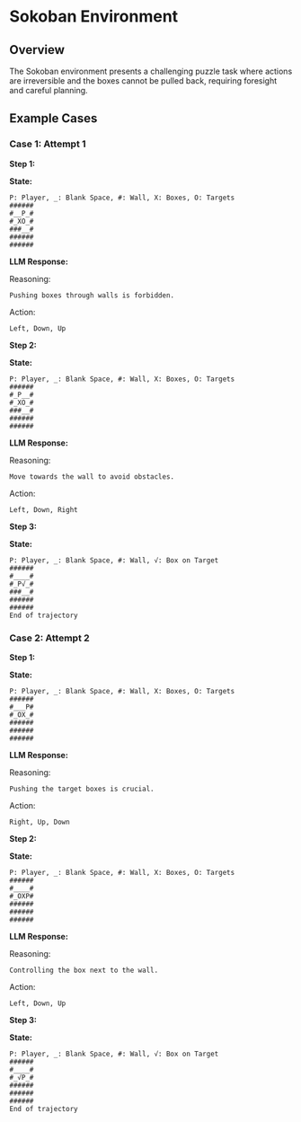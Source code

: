 # Sokoban Environment

## Overview
The Sokoban environment presents a challenging puzzle task where actions are irreversible and the boxes cannot be pulled back, requiring foresight and careful planning.

## Example Cases

### Case 1: Attempt 1
**Step 1:**

**State:**
```text
P: Player, _: Blank Space, #: Wall, X: Boxes, O: Targets
######
#__P_#
#_XO_#
###__#
######
######
```

**LLM Response:**

Reasoning:
```text
Pushing boxes through walls is forbidden.
```

Action:
```text
Left, Down, Up
```

**Step 2:**

**State:**
```text
P: Player, _: Blank Space, #: Wall, X: Boxes, O: Targets
######
#_P__#
#_XO_#
###__#
######
######
```

**LLM Response:**

Reasoning:
```text
Move towards the wall to avoid obstacles.
```

Action:
```text
Left, Down, Right
```

**Step 3:**

**State:**
```text
P: Player, _: Blank Space, #: Wall, √: Box on Target
######
#____#
#_P√_#
###__#
######
######
End of trajectory
```

### Case 2: Attempt 2
**Step 1:**

**State:**
```text
P: Player, _: Blank Space, #: Wall, X: Boxes, O: Targets
######
#___P#
#_OX_#
######
######
######
```

**LLM Response:**

Reasoning:
```text
Pushing the target boxes is crucial.
```

Action:
```text
Right, Up, Down
```

**Step 2:**

**State:**
```text
P: Player, _: Blank Space, #: Wall, X: Boxes, O: Targets
######
#____#
#_OXP#
######
######
######
```

**LLM Response:**

Reasoning:
```text
Controlling the box next to the wall.
```

Action:
```text
Left, Down, Up
```

**Step 3:**

**State:**
```text
P: Player, _: Blank Space, #: Wall, √: Box on Target
######
#____#
#_√P_#
######
######
######
End of trajectory
```
